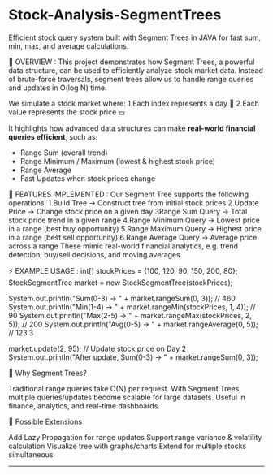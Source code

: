 # Stock-Analysis-SegmentTrees
Efficient stock query system built with Segment Trees in JAVA for fast sum, min, max, and average calculations.

🔹 OVERVIEW :
This project demonstrates how Segment Trees, a powerful data structure, can be used to efficiently analyze stock market data.
Instead of brute-force traversals, segment trees allow us to handle range queries and updates in O(log N) time.

We simulate a stock market where:
   1.Each index represents a day 📅
   2.Each value represents the stock price 💵
   
It highlights how advanced data structures can make **real-world financial queries efficient**, such as:
- Range Sum (overall trend)
- Range Minimum / Maximum (lowest & highest stock price)
- Range Average
- Fast Updates when stock prices change


🔹 FEATURES IMPLEMENTED :
Our Segment Tree supports the following operations:
   1.Build Tree → Construct tree from initial stock prices
   2.Update Price → Change stock price on a given day
   3Range Sum Query → Total stock price trend in a given range
   4.Range Minimum Query → Lowest price in a range (best buy opportunity)
   5.Range Maximum Query → Highest price in a range (best sell opportunity)
   6.Range Average Query → Average price across a range
These mimic real-world financial analytics, e.g. trend detection, buy/sell decisions, and moving averages.




⚡ EXAMPLE USAGE : 
int[] stockPrices = {100, 120, 90, 150, 200, 80};
StockSegmentTree market = new StockSegmentTree(stockPrices);

System.out.println("Sum(0-3) → " + market.rangeSum(0, 3));   // 460
System.out.println("Min(1-4) → " + market.rangeMin(stockPrices, 1, 4)); // 90
System.out.println("Max(2-5) → " + market.rangeMax(stockPrices, 2, 5)); // 200
System.out.println("Avg(0-5) → " + market.rangeAverage(0, 5)); // 123.3

market.update(2, 95); // Update stock price on Day 2
System.out.println("After update, Sum(0-3) → " + market.rangeSum(0, 3));


🔹 Why Segment Trees?

Traditional range queries take O(N) per request.
With Segment Trees, multiple queries/updates become scalable for large datasets.
Useful in finance, analytics, and real-time dashboards.


🔹 Possible Extensions

Add Lazy Propagation for range updates
Support range variance & volatility calculation
Visualize tree with graphs/charts
Extend for multiple stocks simultaneous



_________

